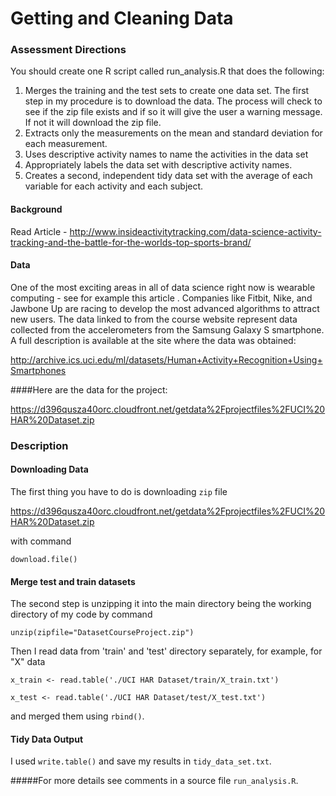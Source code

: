 Getting and Cleaning Data 
=======================================

### Assessment Directions
You should create one R script called run_analysis.R that does the following:

1. Merges the training and the test sets to create one data set.
The first step in my procedure is to download the data. The process will check
to see if the zip file exists and if so it will give the user a warning message.
If not it will download the zip file.  
2. Extracts only the measurements on the mean and standard deviation for each measurement.
3. Uses descriptive activity names to name the activities in the data set
4. Appropriately labels the data set with descriptive activity names.
5. Creates a second, independent tidy data set with the average of each variable for each activity and each subject.

#### Background
Read Article - http://www.insideactivitytracking.com/data-science-activity-tracking-and-the-battle-for-the-worlds-top-sports-brand/

#### Data
One of the most exciting areas in all of data science right now is wearable computing - see for example this article . Companies like Fitbit, Nike, and Jawbone Up are racing to develop the most advanced algorithms to attract new users. The data linked to from the course website represent data collected from the accelerometers from the Samsung Galaxy S smartphone. A full description is available at the site where the data was obtained: 

http://archive.ics.uci.edu/ml/datasets/Human+Activity+Recognition+Using+Smartphones 

####Here are the data for the project: 

https://d396qusza40orc.cloudfront.net/getdata%2Fprojectfiles%2FUCI%20HAR%20Dataset.zip 

### Description
#### Downloading Data
The first thing you have to do is downloading ```zip``` file

https://d396qusza40orc.cloudfront.net/getdata%2Fprojectfiles%2FUCI%20HAR%20Dataset.zip 

with command

`download.file()`

#### Merge test and train datasets
The second step is unzipping it into the main directory being the working directory of my code by command

`unzip(zipfile="DatasetCourseProject.zip")`


Then I read data from 'train' and 'test' directory separately, for example, for "X" data

`x_train <- read.table('./UCI HAR Dataset/train/X_train.txt')`

`x_test <- read.table('./UCI HAR Dataset/test/X_test.txt')`

and merged them  using ```rbind()```.

#### Tidy Data Output
I used ```write.table()``` and save my results in ```tidy_data_set.txt```.

#####For more details see comments in a source file ``run_analysis.R``.



